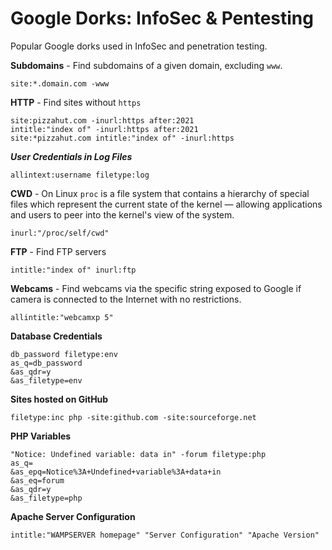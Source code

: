 # Google Dorks: InfoSec & Pentesting

Popular Google dorks used in InfoSec and penetration testing. 


**Subdomains** - Find subdomains of a given domain, excluding `www`.
```
site:*.domain.com -www
```

**HTTP** - Find sites without `https`
```
site:pizzahut.com -inurl:https after:2021
intitle:"index of" -inurl:https after:2021
site:*pizzahut.com intitle:"index of" -inurl:https
```

***User Credentials in Log Files***
```
allintext:username filetype:log
```

**CWD** - On Linux `proc` is a file system that contains a hierarchy of special files which represent the current state of the kernel — allowing applications and users to peer into the kernel's view of the system. 
```
inurl:"/proc/self/cwd"
```

**FTP** - Find FTP servers 
```
intitle:"index of" inurl:ftp
```

**Webcams** - Find webcams via the specific string exposed to Google if camera is connected to the Internet with no restrictions.
```
allintitle:"webcamxp 5"
```


**Database Credentials**
```
db_password filetype:env
as_q=db_password
&as_qdr=y
&as_filetype=env
```

**Sites hosted on GitHub**
```
filetype:inc php -site:github.com -site:sourceforge.net
```

**PHP Variables**
```
"Notice: Undefined variable: data in" -forum filetype:php
as_q=
&as_epq=Notice%3A+Undefined+variable%3A+data+in
&as_eq=forum
&as_qdr=y
&as_filetype=php
```

**Apache Server Configuration**
```
intitle:"WAMPSERVER homepage" "Server Configuration" "Apache Version"
```


